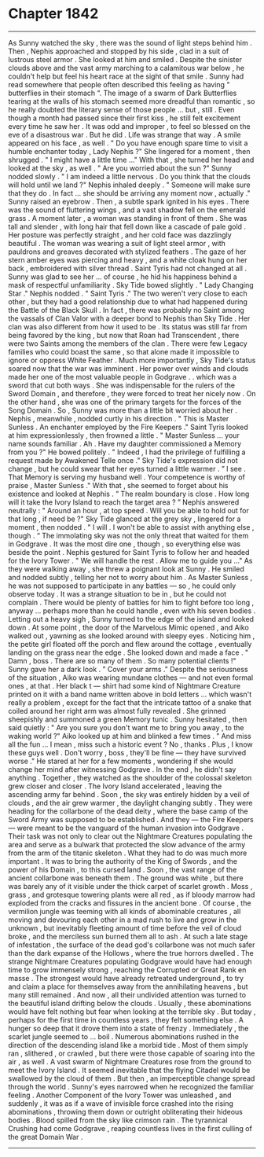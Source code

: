 
# Chapter 1842


---

As Sunny watched the sky , there was the sound of light steps behind him . Then , Nephis approached and stopped by his side , clad in a suit of lustrous steel armor .
She looked at him and smiled .
Despite the sinister clouds above and the vast army marching to a calamitous war below , he couldn't help but feel his heart race at the sight of that smile .
Sunny had read somewhere that people often described this feeling as having " butterflies in their stomach “. The image of a swarm of Dark Butterflies tearing at the walls of his stomach seemed more dreadful than romantic , so he really doubted the literary sense of those people ... but , still .
Even though a month had passed since their first kiss , he still felt excitement every time he saw her .
It was odd and improper , to feel so blessed on the eve of a disastrous war . But he did .
Life was strange that way .
A smile appeared on his face , as well .
" Do you have enough spare time to visit a humble enchanter today , Lady Nephis ?"
She lingered for a moment , then shrugged .
" I might have a little time ..."
With that , she turned her head and looked at the sky , as well .
" Are you worried about the sun ?"
Sunny nodded slowly .
" I am indeed a little nervous . Do you think that the clouds will hold until we land ?"
Nephis inhaled deeply .
" Someone will make sure that they do . In fact ... she should be arriving any moment now , actually ."
Sunny raised an eyebrow .
Then , a subtle spark ignited in his eyes .
There was the sound of fluttering wings , and a vast shadow fell on the emerald grass .
A moment later , a woman was standing in front of them . She was tall and slender , with long hair that fell down like a cascade of pale gold . Her posture was perfectly straight , and her cold face was dazzlingly beautiful .
The woman was wearing a suit of light steel armor , with pauldrons and greaves decorated with stylized feathers . The gaze of her stern amber eyes was piercing and heavy , and a white cloak hung on her back , embroidered with silver thread .
Saint Tyris had not changed at all .
Sunny was glad to see her ... of course , he hid his happiness behind a mask of respectful unfamiliarity .
Sky Tide bowed slightly .
" Lady Changing Star ."
Nephis nodded .
" Saint Tyris ."
The two weren't very close to each other , but they had a good relationship due to what had happened during the Battle of the Black Skull . In fact , there was probably no Saint among the vassals of Clan Valor with a deeper bond to Nephis than Sky Tide .
Her clan was also different from how it used to be .
Its status was still far from being favored by the king , but now that Roan had Transcendent , there were two Saints among the members of the clan .
There were few Legacy families who could boast the same , so that alone made it impossible to ignore or oppress White Feather .
Much more importantly , Sky Tide's status soared now that the war was imminent . Her power over winds and clouds made her one of the most valuable people in Godgrave . . which was a sword that cut both ways .
She was indispensable for the rulers of the Sword Domain , and therefore , they were forced to treat her nicely now .
On the other hand , she was one of the primary targets for the forces of the Song Domain . So , Sunny was more than a little bit worried about her .
Nephis , meanwhile , nodded curtly in his direction .
" This is Master Sunless . An enchanter employed by the Fire Keepers ."
Saint Tyris looked at him expressionlessly , then frowned a little .
" Master Sunless ... your name sounds familiar . Ah . Have my daughter commissioned a Memory from you ?"
He bowed politely .
" Indeed , I had the privilege of fulfilling a request made by Awakened Telle once ."
Sky Tide's expression did not change , but he could swear that her eyes turned a little warmer .
” I see . That Memory is serving my husband well . Your competence is worthy of praise , Master Sunless ."
With that , she seemed to forget about his existence and looked at Nephis .
” The realm boundary is close . How long will it take the Ivory Island to reach the target area ? ”
Nephis answered neutrally :
" Around an hour , at top speed . Will you be able to hold out for that long , if need be ?"
Sky Tide glanced at the grey sky , lingered for a moment , then nodded .
" I will . I won't be able to assist with anything else , though . “
The immolating sky was not the only threat that waited for them in Godgrave . It was the most dire one , though , so everything else was beside the point .
Nephis gestured for Saint Tyris to follow her and headed for the Ivory Tower .
" We will handle the rest . Allow me to guide you ..."
As they were walking away , she threw a poignant look at Sunny .
He smiled and nodded subtly , telling her not to worry about him . As Master Sunless , he was not supposed to participate in any battles — so , he could only observe today . It was a strange situation to be in , but he could not complain .
There would be plenty of battles for him to fight before too long , anyway ... perhaps more than he could handle , even with his seven bodies .
Letting out a heavy sigh , Sunny turned to the edge of the island and looked down .
At some point , the door of the Marvelous Mimic opened , and Aiko walked out , yawning as she looked around with sleepy eyes .
Noticing him , the petite girl floated off the porch and flew around the cottage , eventually landing on the grass near the edge .
She looked down and made a face .
" Damn , boss . There are so many of them . So many potential clients !"
Sunny gave her a dark look .
” Cover your arms ."
Despite the seriousness of the situation , Aiko was wearing mundane clothes — and not even formal ones , at that . Her black t — shirt had some kind of Nightmare Creature printed on it with a band name written above in bold letters ... which wasn't really a problem , except for the fact that the intricate tattoo of a snake that coiled around her right arm was almost fully revealed .
She grinned sheepishly and summoned a green Memory tunic .
Sunny hesitated , then said quietly :
" Are you sure you don't want me to bring you away , to the waking world ?"
Aiko looked up at him and blinked a few times .
” And miss all the fun ... I mean , miss such a historic event ? No , thanks . Plus , I know these guys well . Don't worry , boss , they'll be fine — they have survived worse ."
He stared at her for a few moments , wondering if she would change her mind after witnessing Godgrave .
In the end , he didn't say anything . Together , they watched as the shoulder of the colossal skeleton grew closer and closer .
The Ivory Island accelerated , leaving the ascending army far behind . Soon , the sky was entirely hidden by a veil of clouds , and the air grew warmer , the daylight changing subtly .
They were heading for the collarbone of the dead deity , where the base camp of the Sword Army was supposed to be established . And they — the Fire Keepers — were meant to be the vanguard of the human invasion into Godgrave .
Their task was not only to clear out the Nightmare Creatures populating the area and serve as a bulwark that protected the slow advance of the army from the arm of the titanic skeleton . What they had to do was much more important .
It was to bring the authority of the King of Swords , and the power of his Domain , to this cursed land .
Soon , the vast range of the ancient collarbone was beneath them .
The ground was white , but there was barely any of it visible under the thick carpet of scarlet growth .
Moss , grass , and grotesque towering plants were all red , as if bloody marrow had exploded from the cracks and fissures in the ancient bone .
Of course , the vermilion jungle was teeming with all kinds of abominable creatures , all moving and devouring each other in a mad rush to live and grow in the unknown , but inevitably fleeting amount of time before the veil of cloud broke , and the merciless sun burned them all to ash .
At such a late stage of infestation , the surface of the dead god's collarbone was not much safer than the dark expanse of the Hollows , where the true horrors dwelled . The strange Nightmare Creatures populating Godgrave would have had enough time to grow immensely strong , reaching the Corrupted or Great Rank en masse .
The strongest would have already retreated underground , to try and claim a place for themselves away from the annihilating heavens , but many still remained .
And now , all their undivided attention was turned to the beautiful island drifting below the clouds .
Usually , these abominations would have felt nothing but fear when looking at the terrible sky .
But today , perhaps for the first time in countless years , they felt something else .
A hunger so deep that it drove them into a state of frenzy .
Immediately , the scarlet jungle seemed to ... boil .
Numerous abominations rushed in the direction of the descending island like a morbid tide . Most of them simply ran , slithered , or crawled , but there were those capable of soaring into the air , as well .
A vast swarm of Nightmare Creatures rose from the ground to meet the Ivory Island . It seemed inevitable that the flying Citadel would be swallowed by the cloud of them .
But then , an imperceptible change spread through the world .
Sunny's eyes narrowed when he recognized the familiar feeling .
Another Component of the Ivory Tower was unleashed , and suddenly , it was as if a wave of invisible force crashed into the rising abominations , throwing them down or outright obliterating their hideous bodies . Blood spilled from the sky like crimson rain .
The tyrannical Crushing had come Godgrave , reaping countless lives in the first culling of the great Domain War .

---

